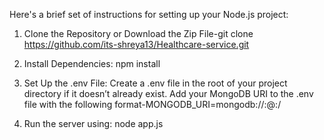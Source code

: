 Here's a brief set of instructions for setting up your Node.js project:
1. Clone the Repository or Download the Zip File-git clone https://github.com/its-shreya13/Healthcare-service.git
2. Install Dependencies:
   npm install
3. Set Up the .env File: 
   Create a .env file in the root of your project directory if it doesn’t already exist.
   Add your MongoDB URI to the .env file with the following format-MONGODB_URI=mongodb://<username>:<password>@<host>:<port>/<database>

4. Run the server using: node app.js
  

